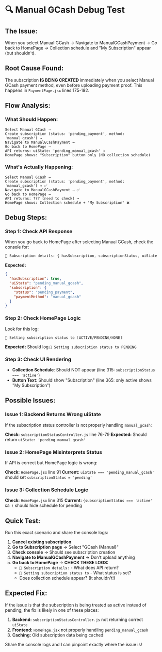# 🔍 Manual GCash Debug Test

## **The Issue:**
When you select Manual GCash → Navigate to ManualGCashPayment → Go back to HomePage → Collection schedule and "My Subscription" appear (but shouldn't).

## **Root Cause Found:**
The subscription **IS BEING CREATED** immediately when you select Manual GCash payment method, even before uploading payment proof. This happens in `PaymentPage.jsx` lines 175-182.

## **Flow Analysis:**

### **What Should Happen:**
```
Select Manual GCash → 
Create subscription (status: 'pending_payment', method: 'manual_gcash') →
Navigate to ManualGCashPayment →
Go back to HomePage →
API returns: uiState: 'pending_manual_gcash' →
HomePage shows: "Subscription" button only (NO collection schedule)
```

### **What's Actually Happening:**
```
Select Manual GCash → 
Create subscription (status: 'pending_payment', method: 'manual_gcash') → ✅
Navigate to ManualGCashPayment → ✅
Go back to HomePage → 
API returns: ??? (need to check) →
HomePage shows: Collection schedule + "My Subscription" ❌
```

## **Debug Steps:**

### **Step 1: Check API Response**
When you go back to HomePage after selecting Manual GCash, check the console for:

```javascript
🔄 Subscription details: { hasSubscription, subscriptionStatus, uiState }
```

**Expected:**
```json
{
  "hasSubscription": true,
  "uiState": "pending_manual_gcash",
  "subscription": {
    "status": "pending_payment",
    "paymentMethod": "manual_gcash"
  }
}
```

### **Step 2: Check HomePage Logic**
Look for this log:
```
🔄 Setting subscription status to [ACTIVE/PENDING/NONE]
```

**Expected:** Should log `🔄 Setting subscription status to PENDING`

### **Step 3: Check UI Rendering**
- **Collection Schedule**: Should NOT appear (line 315: `subscriptionStatus === 'active'`)
- **Button Text**: Should show "Subscription" (line 365: only active shows "My Subscription")

## **Possible Issues:**

### **Issue 1: Backend Returns Wrong uiState**
If the subscription status controller is not properly handling `manual_gcash`:

**Check:** `subscriptionStatusController.js` line 76-79
**Expected:** Should return `uiState: 'pending_manual_gcash'`

### **Issue 2: HomePage Misinterprets Status**
If API is correct but HomePage logic is wrong:

**Check:** `HomePage.jsx` line 91
**Current:** `uiState === 'pending_manual_gcash'` should set `subscriptionStatus = 'pending'`

### **Issue 3: Collection Schedule Logic**
**Check:** `HomePage.jsx` line 315
**Current:** `{subscriptionStatus === 'active' && (` should hide schedule for pending

## **Quick Test:**

Run this exact scenario and share the console logs:

1. **Cancel existing subscription**
2. **Go to Subscription page** → Select "GCash (Manual)"
3. **Check console** → Should see subscription creation
4. **Navigate to ManualGCashPayment** → Don't upload anything
5. **Go back to HomePage** → **CHECK THESE LOGS:**
   - `🔄 Subscription details:` - What does API return?
   - `🔄 Setting subscription status to` - What status is set?
   - Does collection schedule appear? (It shouldn't!)

## **Expected Fix:**

If the issue is that the subscription is being treated as active instead of pending, the fix is likely in one of these places:

1. **Backend:** `subscriptionStatusController.js` not returning correct `uiState`
2. **Frontend:** `HomePage.jsx` not properly handling `pending_manual_gcash`
3. **Caching:** Old subscription data being cached

Share the console logs and I can pinpoint exactly where the issue is!
